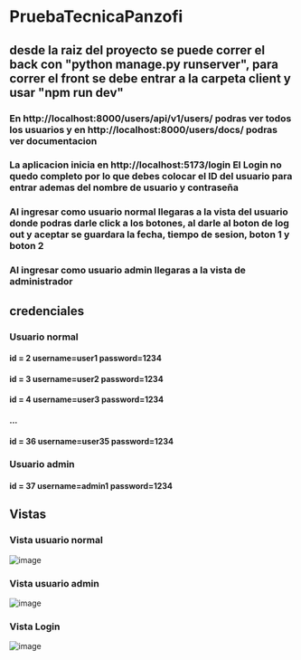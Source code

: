# PruebaTecnicaPanzofi
## desde la raiz del proyecto se puede correr el back con "python manage.py runserver", para correr el front se debe entrar a la carpeta client y usar "npm run dev"
### En http://localhost:8000/users/api/v1/users/ podras ver todos los usuarios y en http://localhost:8000/users/docs/ podras ver documentacion
### La aplicacion inicia en http://localhost:5173/login El Login no quedo completo por lo que debes colocar el ID del usuario para entrar ademas del nombre de usuario y contraseña
### Al ingresar como usuario normal llegaras a la vista del usuario donde podras darle click a los botones, al darle al boton de log out y aceptar se guardara la fecha, tiempo de sesion, boton 1 y boton 2
### Al ingresar como usuario admin llegaras a la vista de administrador
## credenciales
### Usuario normal
#### id = 2 username=user1 password=1234
#### id = 3 username=user2 password=1234
#### id = 4 username=user3 password=1234
#### ...
#### id = 36 username=user35 password=1234

### Usuario admin
#### id = 37 username=admin1 password=1234

## Vistas
### Vista usuario normal

![image](https://github.com/jsbeltran14/PruebaTecnicaPanzofi/assets/18095468/b3caedeb-8473-449c-977e-a136c2952af2)

### Vista usuario admin

![image](https://github.com/jsbeltran14/PruebaTecnicaPanzofi/assets/18095468/75d9e713-8aec-4fea-b5de-021804d33672)

### Vista Login

![image](https://github.com/jsbeltran14/PruebaTecnicaPanzofi/assets/18095468/5743c436-bbe6-4b88-a447-021a530bde66)
